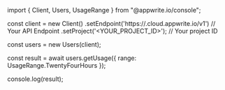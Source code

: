 import { Client, Users, UsageRange } from "@appwrite.io/console";

const client = new Client()
    .setEndpoint('https://<REGION>.cloud.appwrite.io/v1') // Your API Endpoint
    .setProject('<YOUR_PROJECT_ID>'); // Your project ID

const users = new Users(client);

const result = await users.getUsage({
    range: UsageRange.TwentyFourHours
});

console.log(result);
